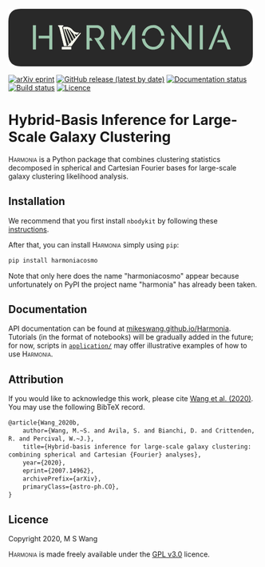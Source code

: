 ![Harmonia](https://github.com/MikeSWang/Harmonia/raw/master/docs/source/_static/Harmonia.png)

[![arXiv eprint](
https://img.shields.io/badge/arXiv-2007.14962-important
)](https://arxiv.org/abs/2007.14962)
[![GitHub release (latest by date)](
https://img.shields.io/github/v/release/MikeSWang/Harmonia?label=release
)](https://github.com/MikeSWang/Harmonia/releases/latest)
[![Documentation status](
https://readthedocs.org/projects/harmonia/badge/?version=latest
)](https://harmonia.readthedocs.io/en/latest)
[![Build status](
https://travis-ci.com/MikeSWang/Harmonia.svg?branch=master
)](https://travis-ci.com/MikeSWang/Harmonia)
[![Licence](
https://img.shields.io/badge/licence-GPLv3-informational
)](https://github.com/mikeswang/Harmonia/tree/master/LICENCE)


# Hybrid-Basis Inference for Large-Scale Galaxy Clustering

<span style="font-variant: small-caps">Harmonia</span> is a Python package
that combines clustering statistics decomposed in spherical and Cartesian
Fourier bases for large-scale galaxy clustering likelihood analysis.


## Installation

We recommend that you first install ``nbodykit`` by following these
[instructions](
https://nbodykit.readthedocs.io/en/latest/getting-started/install.html).

After that, you can install
<span style="font-variant: small-caps">Harmonia</span> simply using ``pip``:

```bash
pip install harmoniacosmo
```

Note that only here does the name "harmoniacosmo" appear because
unfortunately on PyPI the project name "harmonia" has already been taken.


## Documentation

API documentation can be found at [mikeswang.github.io/Harmonia](
https://mikeswang.github.io/Harmonia).  Tutorials (in the format of
notebooks) will be gradually added in the future; for now, scripts in
[``application/``](
https://github.com/MikeSWang/Harmonia/tree/master/application) may offer
illustrative examples of how to use
<span style="font-variant: small-caps">Harmonia</span>.


## Attribution

If you would like to acknowledge this work, please cite
[Wang et al. (2020)](https://arxiv.org/abs/2007.14962). You may use the
following BibTeX record.

    @article{Wang_2020b,
        author={Wang, M.~S. and Avila, S. and Bianchi, D. and Crittenden, R. and Percival, W.~J.},
        title={Hybrid-basis inference for large-scale galaxy clustering: combining spherical and Cartesian {Fourier} analyses},
        year={2020},
        eprint={2007.14962},
        archivePrefix={arXiv},
        primaryClass={astro-ph.CO},
    }


## Licence

Copyright 2020, M S Wang

<span style="font-variant: small-caps">Harmonia</span> is made freely
available under the
[GPL v3.0](https://www.gnu.org/licenses/gpl-3.0.en.html) licence.
